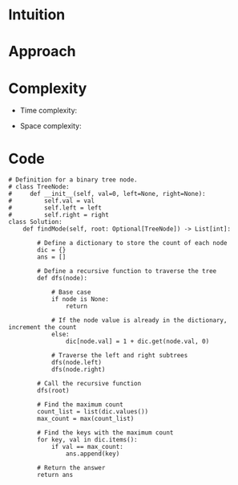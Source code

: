 # Intuition
<!-- Describe your first thoughts on how to solve this problem. -->

# Approach
<!-- Describe your approach to solving the problem. -->

# Complexity

- Time complexity:
<!-- Add your time complexity here, e.g. $$O(n)$$ -->

- Space complexity:
<!-- Add your space complexity here, e.g. $$O(n)$$ -->

# Code

```
# Definition for a binary tree node.
# class TreeNode:
#     def __init__(self, val=0, left=None, right=None):
#         self.val = val
#         self.left = left
#         self.right = right
class Solution:
    def findMode(self, root: Optional[TreeNode]) -> List[int]:

        # Define a dictionary to store the count of each node
        dic = {}
        ans = []

        # Define a recursive function to traverse the tree
        def dfs(node):

            # Base case
            if node is None:
                return

            # If the node value is already in the dictionary, increment the count
            else:
                dic[node.val] = 1 + dic.get(node.val, 0)

            # Traverse the left and right subtrees
            dfs(node.left)
            dfs(node.right)

        # Call the recursive function
        dfs(root)

        # Find the maximum count
        count_list = list(dic.values())
        max_count = max(count_list)

        # Find the keys with the maximum count
        for key, val in dic.items():
            if val == max_count:
                ans.append(key)

        # Return the answer
        return ans

```
